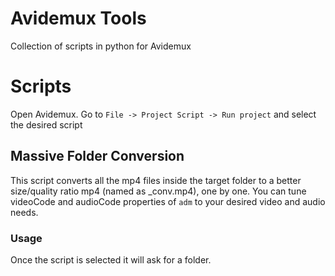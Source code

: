 # Avidemux Tools

Collection of scripts in python for Avidemux

# Scripts

Open Avidemux. Go to `File -> Project Script -> Run project` and select the desired script

## Massive Folder Conversion

This script converts all the mp4 files inside the target folder to a better size/quality ratio mp4 (named as _conv.mp4), one by one.
You can tune videoCode and audioCode properties of `adm` to your desired video and audio needs.

### Usage

Once the script is selected it will ask for a folder.